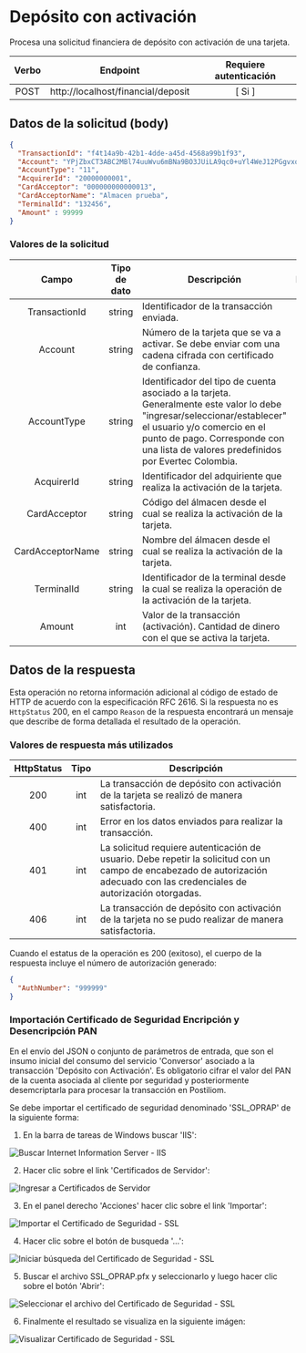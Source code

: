 # Depósito con activación

Procesa una solicitud financiera de depósito con activación de una tarjeta.

| Verbo | Endpoint                                      | Requiere autenticación |
| :---: | --------------------------------------------- | :--------------------: |
| POST  | http://localhost/financial/deposit            |          [ Si ]        |


## Datos de la solicitud (body)

```json
{
  "TransactionId": "f4t14a9b-42b1-4dde-a45d-4568a99b1f93",
  "Account": "YPjZbxCT3ABC2MBl74uuWvu6mBNa9BO3JUiLA9qc0+uYl4WeJ12PGgvxq3VrKVq3vRE5M0HjRNyDUKuv3+boXk1AvjLLXgB1nF1bGeZOg+ASx0euXajFE/4Kwg2bHF1QmlVakn6vZzDBanptkXIzAU9CrnCoEnrtuUgZmCwasiY=",
  "AccountType": "11",
  "AcquirerId": "20000000001",
  "CardAcceptor": "000000000000013",
  "CardAcceptorName": "Almacen prueba",
  "TerminalId": "132456",
  "Amount" : 99999
}
```

### Valores de la solicitud

Campo | Tipo de dato| Descripción | Requerido
:---: | :----------:| ----------- | :-------:
TransactionId | string |Identificador de la transacción enviada.| [Si]
Account | string | Número de la tarjeta que se va a activar. Se debe enviar com una cadena cifrada con certificado de confianza. | [ Si ]
AccountType | string | Identificador del tipo de cuenta asociado a la tarjeta. Generalmente este valor lo debe "ingresar/seleccionar/establecer" el usuario y/o comercio en el punto de pago. Corresponde con una lista de valores predefinidos por Evertec Colombia. | [ Si ]
AcquirerId | string | Identificador del adquiriente que realiza la activación de la tarjeta. | [ Si ]
CardAcceptor | string | Código del álmacen desde el cual se realiza la activación de la tarjeta. | [ Si ]
CardAcceptorName | string | Nombre del álmacen desde el cual se realiza la activación de la tarjeta. | [ Si ]
TerminalId | string | Identificador de la terminal desde la cual se realiza la operación de la activación de la tarjeta. | [ Si ]
Amount | int | Valor de la transacción (activación). Cantidad de dinero con el que se activa la tarjeta. | [ Si ] 

## Datos de la respuesta
Esta operación no retorna información adicional al código de estado de HTTP de acuerdo con la especificación RFC 2616. Si la respuesta no es `HttpStatus` 200, en el campo `Reason` de la respuesta encontrará un mensaje que describe de forma detallada el resultado de la operación.

### Valores de respuesta más utilizados

HttpStatus | Tipo | Descripción
:---: | :--------: | ------------
200 | int | La transacción de depósito con activación de la tarjeta se realizó de manera satisfactoria.
400 | int | Error en los datos enviados para realizar la transacción.
401 | int | La solicitud requiere autenticación de usuario. Debe repetir la solicitud con un campo de encabezado de autorización adecuado con las credenciales de autorización otorgadas.
406 | int | La transacción de depósito con activación de la tarjeta no se pudo realizar de manera satisfactoria.

Cuando el estatus de la operación es 200 (exitoso), el cuerpo de la respuesta incluye el número de autorización generado:

```json
{
  "AuthNumber": "999999"
}
```

### Importación Certificado de Seguridad Encripción y Desencripción PAN

En el envío del JSON o conjunto de parámetros de entrada, que son el insumo inicial del consumo del servicio 'Conversor' asociado a la transacción 'Depósito con Activación'. Es obligatorio cifrar el valor del PAN de la cuenta asociada al cliente por seguridad y posteriormente desemcriptarla para procesar la transacción en Postiliom.

Se debe importar el certificado de seguridad denominado 'SSL_OPRAP' de la siguiente forma:


1. En la barra de tareas de Windows buscar 'IIS':

![Buscar Internet Information Server - IIS](SSL_FIND_IIS.png)

2. Hacer clic sobre el link 'Certificados de Servidor':

![Ingresar a Certificados de Servidor](SSL_FIND_IIS2.png)

3. En el panel derecho 'Acciones' hacer clic sobre el link 'Importar':

![Importar el Certificado de Seguridad - SSL](SSL_FIND_IIS3.png)

4. Hacer clic sobre el botón de busqueda '...':

![Iniciar búsqueda del Certificado de Seguridad - SSL](SSL_FIND_IIS4.png)

5. Buscar el archivo SSL_OPRAP.pfx y seleccionarlo y luego hacer clic sobre el botón 'Abrir':

![Seleccionar el archivo del Certificado de Seguridad - SSL](SSL_FIND_IIS5.png)

6. Finalmente el resultado se visualiza en la siguiente imágen:

![Visualizar Certificado de Seguridad - SSL](SSL_FIND_IIS6.png)





